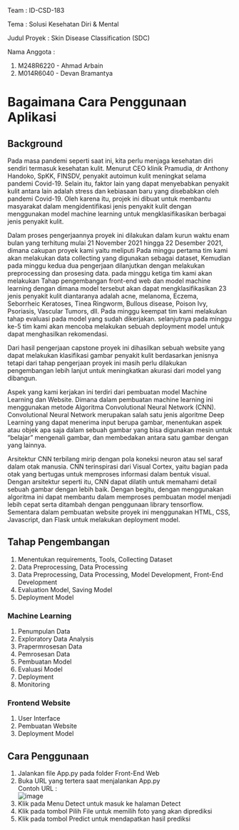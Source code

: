 Team : ID-CSD-183

Tema : Solusi Kesehatan Diri & Mental

Judul Proyek : Skin Disease Classification (SDC)

Nama Anggota :
1. M248R6220 - Ahmad Arbain
2. M014R6040 - Devan Bramantya


# Bagaimana Cara Penggunaan Aplikasi

## Background 

Pada masa pandemi seperti saat ini, kita perlu menjaga kesehatan diri sendiri termasuk kesehatan kulit. Menurut CEO klinik Pramudia, dr Anthony Handoko, SpKK, FINSDV, penyakit autoimun kulit meningkat selama pandemi Covid-19. Selain itu, faktor lain yang dapat menyebabkan penyakit kulit antara lain adalah stress dan kebiasaan baru yang disebabkan oleh pandemi Covid-19. Oleh karena itu, projek ini dibuat untuk membantu masyarakat dalam mengidentifikasi jenis penyakit kulit dengan menggunakan model machine learning untuk mengklasifikasikan berbagai jenis penyakit kulit.

Dalam proses pengerjaannya proyek ini dilakukan dalam kurun waktu enam bulan yang terhitung mulai 21 November 2021 hingga 22 Desember 2021, dimana cakupan proyek kami yaitu meliputi Pada minggu pertama tim kami akan melakukan data collecting yang digunakan sebagai dataset, Kemudian pada minggu kedua dua pengerjaan dilanjutkan dengan melakukan preprocessing dan prosesing data. pada minggu ketiga tim kami akan melakukan Tahap pengembangan front-end web dan model machine learning dengan dimana model tersebut akan dapat mengklasifikasikan 23 jenis penyakit kulit diantaranya adalah acne, melanoma, Eczema, Seborrheic Keratoses, Tinea Ringworm, Bullous disease, Poison Ivy, Psoriasis, Vascular Tumors, dll. Pada minggu keempat tim kami melakukan tahap evaluasi pada model yang sudah dikerjakan. selanjutnya pada minggu ke-5 tim kami akan mencoba melakukan sebuah deployment model untuk dapat menghasilkan rekomendasi.

Dari hasil pengerjaan capstone proyek ini dihasilkan sebuah website yang dapat melakukan klasifikasi gambar penyakit kulit berdasarkan jenisnya tetapi dari tahap pengerjaan proyek ini masih perlu dilakukan pengembangan lebih lanjut untuk meningkatkan akurasi dari model yang dibangun.

Aspek yang kami kerjakan ini terdiri dari pembuatan model Machine Learning dan Website. Dimana dalam pembuatan machine learning ini menggunakan metode Algoritma Convolutional Neural Network (CNN). Convolutional Neural Network merupakan salah satu jenis algoritme Deep Learning yang dapat menerima input berupa gambar, menentukan aspek atau objek apa saja dalam sebuah gambar yang bisa digunakan mesin untuk “belajar” mengenali gambar, dan membedakan antara satu gambar dengan yang lainnya.

Arsitektur CNN terbilang mirip dengan pola koneksi neuron atau sel saraf dalam otak manusia. CNN terinspirasi dari Visual Cortex, yaitu bagian pada otak yang bertugas untuk memproses informasi dalam bentuk visual. Dengan arsitektur seperti itu, CNN dapat dilatih untuk memahami detail sebuah gambar dengan lebih baik. Dengan begitu, dengan menggunakan algoritma ini dapat membantu dalam memproses pembuatan model menjadi lebih cepat serta ditambah dengan penggunaan library tensorflow. Sementara dalam pembuatan website proyek ini menggunakan HTML, CSS, Javascript, dan Flask untuk melakukan deployment model. 

## Tahap Pengembangan 
1. Menentukan requirements, Tools, Collecting Dataset
2. Data Preprocessing, Data Processing
3. Data Preprocessing, Data Processing, Model Development, Front-End Development
4. Evaluation Model, Saving Model
5. Deployment Model

### Machine Learning 
1. Penumpulan Data
2. Exploratory Data Analysis
3. Prapermrosesan Data
4. Pemrosesan Data
5. Pembuatan Model
6. Evaluasi Model
7. Deployment
8. Monitoring

### Frontend Website
1. User Interface
2. Pembuatan Website
3. Deployment Model

## Cara Penggunaan 
1. Jalankan file App.py pada folder Front-End Web
2. Buka URL yang tertera saat menjalankan App.py\
Contoh URL :\
![image](https://user-images.githubusercontent.com/71859654/147342234-7713d0ac-b7f6-43e7-bf81-ee95e1225b63.png)
3. Klik pada Menu Detect untuk masuk ke halaman Detect
4. Klik pada tombol Pilih File untuk memilih foto yang akan diprediksi
5. Klik pada tombol Predict untuk mendapatkan hasil prediksi



